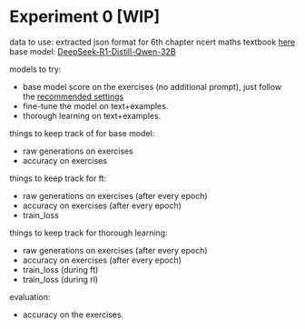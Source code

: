 # Experiment 0 [WIP]
data to use: extracted json format for 6th chapter ncert maths textbook [here](../data/extracted_jsons/math_11_ch6_pnc_att3.json)
base model: [DeepSeek-R1-Distill-Qwen-32B](https://huggingface.co/deepseek-ai/DeepSeek-R1-Distill-Qwen-32B)

models to try:
- base model score on the exercises (no additional prompt), just follow the [recommended settings](https://huggingface.co/deepseek-ai/DeepSeek-R1-Distill-Qwen-32B#usage-recommendations)
- fine-tune the model on text+examples.
- thorough learning on text+examples.

things to keep track of for base model:
- raw generations on exercises
- accuracy on exercises

things to keep track for ft:
- raw generations on exercises (after every epoch)
- accuracy on exercises (after every epoch)
- train_loss

things to keep track for thorough learning:
- raw generations on exercises (after every epoch)
- accuracy on exercises (after every epoch)
- train_loss (during ft)
- train_loss (during rl)


evaluation:
- accuracy on the exercises.